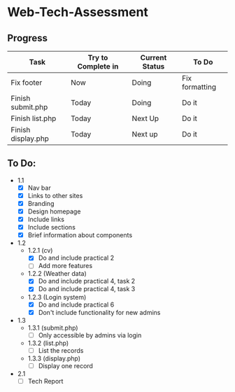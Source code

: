 # Web-Tech-Assessment

## Progress
| Task               | Try to Complete in | Current Status | To Do          |
|--------------------|--------------------|----------------|----------------|
| Fix footer         | Now                | Doing          | Fix formatting |
| Finish submit.php  | Today              | Doing          | Do it          |
| Finish list.php    | Today              | Next Up        | Do it          |
| Finish display.php | Today              | Next up        | Do it          |

## To Do:
- 1.1
    - [x] Nav bar
    - [x] Links to other sites
    - [x] Branding
    - [x] Design homepage
    - [x] Include links
    - [x] Include sections
    - [x] Brief information about components
- 1.2
    - 1.2.1 (cv)
        - [x] Do and include practical 2
        - [ ] Add more features
    - 1.2.2 (Weather data)
        - [x] Do and include practical 4, task 2
        - [x] Do and include practical 4, task 3
    - 1.2.3 (Login system)
        - [x] Do and include practical 6
        - [x] Don't include functionality for new admins
- 1.3
    - 1.3.1 (submit.php)
        - [ ] Only accessible by admins via login
    - 1.3.2 (list.php)
        - [ ] List the records
    - 1.3.3 (display.php)
        - [ ] Display one record
- 2.1
    - [ ] Tech Report

